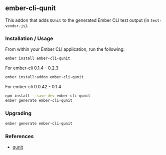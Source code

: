 ## ember-cli-qunit

This addon that adds `QUnit` to the generated Ember CLI test output (in `test-vendor.js`).

### Installation / Usage

From within your Ember CLI application, run the following:

```bash
ember install ember-cli-qunit
```

For ember-cli 0.1.4 - 0.2.3

```bash
ember install:addon ember-cli-qunit
```

For ember-cli 0.0.42 - 0.1.4
 
```bash
npm install --save-dev ember-cli-qunit
ember generate ember-cli-qunit
```

### Upgrading

```bash
ember generate ember-cli-qunit
```

### References

* [qunit](https://github.com/jquery/qunit)
